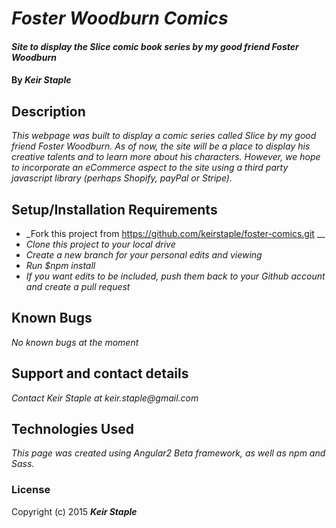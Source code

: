# _Foster Woodburn Comics_

#### _Site to display the Slice comic book series by my good friend Foster Woodburn_

#### By _**Keir Staple**_

## Description

_This webpage was built to display a comic series called Slice by my good friend Foster Woodburn. As of now, the site will be a place to display his creative talents and to learn more about his characters. However, we hope to incorporate an eCommerce aspect to the site using a third party javascript library (perhaps Shopify, payPal or Stripe)._

## Setup/Installation Requirements

* _Fork this project from https://github.com/keirstaple/foster-comics.git __
* _Clone this project to your local drive_
* _Create a new branch for your personal edits and viewing_
* _Run $npm install_
* _If you want edits to be included, push them back to your Github account and create a pull request_

## Known Bugs

_No known bugs at the moment_

## Support and contact details

_Contact Keir Staple at keir.staple@gmail.com_

## Technologies Used

_This page was created using Angular2 Beta framework, as well as npm and Sass._

### License

Copyright (c) 2015 **_Keir Staple_**
